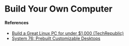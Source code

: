# Build Your Own Computer


#### References
- [Build a Great Linux PC for under $1,000 (TechRepublic)](https://www.techrepublic.com/article/how-to-build-a-great-linux-pc-for-under-1000-usd/)
- [System 76: Prebuilt Customizable Desktops](https://system76.com/desktops)